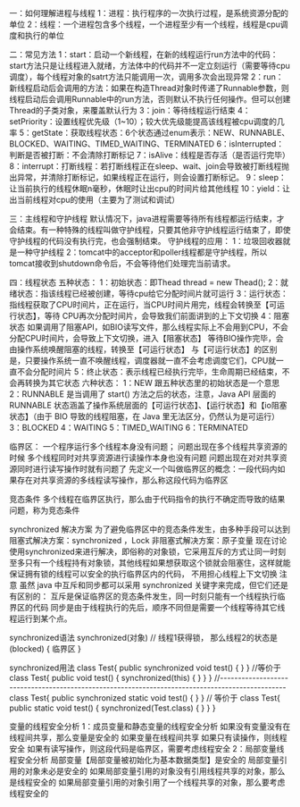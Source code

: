 一：如何理解进程与线程
1：进程：执行程序的一次执行过程，是系统资源分配的单位
2：线程：一个进程包含多个线程，一个进程至少有一个线程，线程是cpu调度和执行的单位


二：常见方法
1：start：启动一个新线程，在新的线程运行run方法中的代码：start方法只是让线程进入就绪，方法体中的代码并不一定立刻运行（需要等待cpu调度），每个线程对象的satrt方法只能调用一次，调用多次会出现异常
2：run：新线程启动后会调用的方法：如果在构造Thread对象时传递了Runnable参数，则线程启动后会调用Runnable中的run方法，否则默认不执行任何操作。但可以创建Thread的子类对象，来覆盖默认行为
3：join：等待线程运行结束
4：setPriority：设置线程优先级（1~10）；较大优先级能提高该线程被cpu调度的几率
5：getState：获取线程状态：6个状态通过enum表示：NEW、RUNNABLE、BLOCKED、WAITING、TIMED_WAITING、TERMINATED
6：isInterrupted：判断是否被打断：不会清除打断标记
7：isAlive：线程是否存活（是否运行完毕）
8：interrupt：打断线程：若打断线程正在sleep、wait、join会导致被打断线程抛出异常，并清除打断标记，如果线程正在运行，则会设置打断标记。
9：sleep：让当前执行的线程休眠n毫秒，休眠时让出cpu的时间片给其他线程
10：yield：让出当前线程对cpu的使用（主要为了测试和调试）

三：主线程和守护线程
默认情况下，java进程需要等待所有线程都运行结束，才会结束。有一种特殊的线程叫做守护线程，只要其他非守护线程运行结束了，即使守护线程的代码没有执行完，也会强制结束。
守护线程的应用：
1：垃圾回收器就是一种守护线程
2：tomcat中的acceptor和poller线程都是守护线程，所以tomcat接收到shutdown命令后，不会等待他们处理完当前请求。

四：线程状态
五种状态：
1：初始状态：即Thead thread = new Thead(); 
2：就绪状态：指该线程已经被创建，等待cpu给它分配时间片就可运行
3：运行状态：指线程获取了CPU时间片，正在运行，当CPU时间片用完，线程会转换至【可运行状态】，等待 CPU再次分配时间片，会导致我们前面讲到的上下文切换
4：阻塞状态
如果调用了阻塞API，如BIO读写文件，那么线程实际上不会用到CPU，不会分配CPU时间片，会导致上下文切换，进入【阻塞状态】
等待BIO操作完毕，会由操作系统唤醒阻塞的线程，转换至【可运行状态】
与【可运行状态】的区别是，只要操作系统一直不唤醒线程，调度器就一直不会考虑调度它们，CPU就一直不会分配时间片
5：终止状态：表示线程已经执行完毕，生命周期已经结束，不会再转换为其它状态
六种状态：
1：NEW 跟五种状态里的初始状态是一个意思
2：RUNNABLE 是当调用了 start() 方法之后的状态，注意，Java API 层面的 RUNNABLE 状态涵盖了操作系统层面的【可运行状态】、【运行状态】和【io阻塞状态】（由于 BIO 导致的线程阻塞，在 Java 里无法区分，仍然认为是可运行）
3：BLOCKED 
4：WAITING 
5：TIMED_WAITING 
6：TERMINATED


临界区：
一个程序运行多个线程本身没有问题；
问题出现在多个线程共享资源的时候
多个线程同时对共享资源进行读操作本身也没有问题
问题出现在对对共享资源同时进行读写操作时就有问题了
先定义一个叫做临界区的概念：一段代码内如果存在对共享资源的多线程读写操作，那么称这段代码为临界区

竞态条件
多个线程在临界区执行，那么由于代码指令的执行不确定而导致的结果问题，称为竞态条件

synchronized 解决方案
为了避免临界区中的竞态条件发生，由多种手段可以达到
阻塞式解决方案：synchronized ，Lock
非阻塞式解决方案：原子变量
现在讨论使用synchronized来进行解决，即俗称的对象锁，它采用互斥的方式让同一时刻至多只有一个线程持有对象锁，其他线程如果想获取这个锁就会阻塞住，这样就能保证拥有锁的线程可以安全的执行临界区内的代码，
不用担心线程上下文切换
注意 虽然 java 中互斥和同步都可以采用 synchronized 关键字来完成，但它们还是有区别的： 互斥是保证临界区的竞态条件发生，同一时刻只能有一个线程执行临界区的代码 
同步是由于线程执行的先后，顺序不同但是需要一个线程等待其它线程运行到某个点。

synchronized语法
synchronized(对象) // 线程1获得锁， 那么线程2的状态是(blocked)
{
 临界区
}

synchronized用法
 class Test{
        public synchronized void test() {
        }
    }
    //等价于
    class Test{
        public void test() {
            synchronized(this) {
            }
        }
    }
//------------------------------------------------------------------------------------------------
    class Test{
        public synchronized static void test() {
        }
    }
   // 等价于
    class Test{
        public static void test() {
            synchronized(Test.class) {
            }
        }
    }
    
变量的线程安全分析
1：成员变量和静态变量的线程安全分析
如果没有变量没有在线程间共享，那么变量是安全的
如果变量在线程间共享
如果只有读操作，则线程安全
如果有读写操作，则这段代码是临界区，需要考虑线程安全
2：局部变量线程安全分析
局部变量【局部变量被初始化为基本数据类型】是安全的
局部变量引用的对象未必是安全的
如果局部变量引用的对象没有引用线程共享的对象，那么是线程安全的
如果局部变量引用的对象引用了一个线程共享的对象，那么要考虑线程安全的




